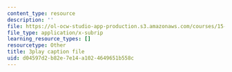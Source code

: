 ```yaml
---
content_type: resource
description: ''
file: https://ol-ocw-studio-app-production.s3.amazonaws.com/courses/15-031j-energy-decisions-markets-and-policies-spring-2012/d04597d2b82e7e14a1024649651b558c_6nhKL-AuvY4.srt
file_type: application/x-subrip
learning_resource_types: []
resourcetype: Other
title: 3play caption file
uid: d04597d2-b82e-7e14-a102-4649651b558c
---
```

